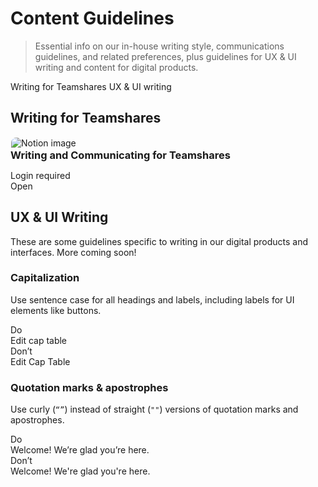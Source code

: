 # Content Guidelines

> Essential info on our in-house writing style, communications guidelines, and related preferences, plus guidelines for UX & UI writing and content for digital products.

<sl-tab-group>
  <sl-tab slot="nav" panel="writing-for-teamshares">Writing for Teamshares</sl-tab>
  <sl-tab slot="nav" panel="ui-writing">UX & UI writing</sl-tab>

  <sl-tab-panel name="writing-for-teamshares">
    <div class="panel-content">
    <h2>Writing for Teamshares</h2>
    <div class="grid-cards-2-col">
    <sl-card class="small-footer">
      <img
      slot="image"
      src="/teamshares/images/notion-links.svg"
      alt="Notion image"
      style="margin: 1px; border-radius: 8px 8px 0 0;"
      />
     <h3 style="margin: 0; display: flex; align-items: flex-start;">Writing and Communicating for Teamshares<sl-icon library="fa" name="lock" style="margin-left: .5em; color: #2e333c;"></sl-icon></h3>
       <p class="ts-body-2 ts-text-subdued" style="margin-bottom: 0;">Login required</p>
      <div slot="footer" style="margin: 0; padding: 0;">
        <sl-button
          variant="text"
          href="https://www.notion.so/teamshares/Writing-and-Communicating-for-Teamshares-599d6c1c65474306aee5b69d0734d8ec?pvs=4"
          target="_blank">
           Open
           <sl-icon slot="suffix" library="fa" name="arrow-up-right-from-square"></sl-icon>
        </sl-button>
      </div>
    </sl-card>
    </div>
    </div>
  </sl-tab-panel>

  <sl-tab-panel name="ui-writing">
    <div class="panel-content">
    <h2>UX & UI Writing</h2>
    <p>These are some guidelines specific to writing in our digital products and interfaces. More coming soon!</p>
    <h3>Capitalization</h3>
    <p>Use sentence case for all headings and labels, including labels for UI elements like buttons.</p>
    <div class="grid-cards-2-col">
      <sl-alert class="do-dont" variant="success" open>
        <sl-icon slot="icon" library="fa" name="fas-circle-check"></sl-icon>
        <div style="margin-top:0" slot="header">Do</div>
        <div><sl-button variant="primary">Edit cap table</sl-button></div>
      </sl-alert>
      <sl-alert class="do-dont" variant="danger" open>
        <sl-icon slot="icon" library="fa" name="fas-circle-exclamation"></sl-icon>
        <div style="margin-top:0" slot="header">Don’t</div>
        <div><sl-button variant="primary">Edit Cap Table</sl-button></div>
      </sl-alert>
    </div>
    <sl-divider style="--spacing: 3rem;"></sl-divider>
    <h3>Quotation marks & apostrophes</h3>
    <p>Use curly (<code>“”</code>) instead of straight (<code>""</code>) versions of quotation marks and apostrophes.</p>
    <div class="grid-cards-2-col">
      <sl-alert class="do-dont" variant="success" open>
        <sl-icon slot="icon" library="fa" name="fas-circle-check"></sl-icon>
        <div style="margin-top:0" slot="header">Do</div>
        <div class="ts-body-large">Welcome! We’re glad you’re here.</div>
      </sl-alert>
      <sl-alert class="do-dont" variant="danger" open>
        <sl-icon slot="icon" library="fa" name="fas-circle-exclamation"></sl-icon>
        <div style="margin-top:0" slot="header">Don’t</div>
        <div class="ts-body-large">Welcome! We're glad you're here.</div>
      </sl-alert>
    </div>
    </div>
  </sl-tab-panel>

</sl-tab-group>
